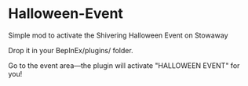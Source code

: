 # Halloween-Event
Simple mod to activate the Shivering Halloween Event on Stowaway

Drop it in your BepInEx/plugins/ folder.

Go to the event area—the plugin will activate "HALLOWEEN EVENT" for you!


